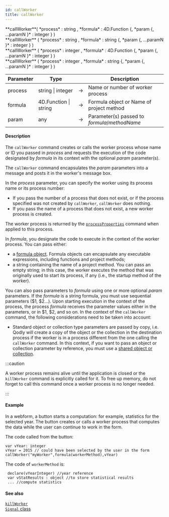 ```yaml
---
id: callWorker
title: callWorker
---
```



<!-- REF #_command_.callWorker.Syntax -->**callWorker**( *process* : string , *formula* : 4D.Function {, *param {, ...paramN }* : integer } )<br/>**callWorker** ( *process* : string , *formula* : string {, *param {, ...paramN }* : integer } )<br/>**callWorker** ( *process* : integer , *formula* : 4D.Function {, *param {, ...paramN }* : integer } )<br/>**callWorker** ( *process* : integer , *formula* : string {, *param {, ...paramN }* : integer } )<!-- END REF -->


<!-- REF #_command_.callWorker.Params -->
|Parameter|Type||Description|
|---------|--- |:---:|------|
|process|string &#124; integer |->|Name or number of worker process|
|formula|4D.Function &#124; string |->|Formula object or Name of project method|
|param|any|->|Parameter(s) passed to *formula*/*methodName*|<!-- END REF -->

#### Description

The `callWorker` command <!-- REF #_command_.callWorker.Summary -->creates or calls the worker process whose name or ID you passed in *process* and requests the execution of the code designated by *formula* in its context with the optional *param* parameter(s)<!-- END REF -->.

The `callWorker` command encapsulates the *param* parameters into a message and posts it in the worker's message box.

In the *process* parameter, you can specify the worker using its process name or its process number:

- If you pass the number of a process that does not exist, or if the process specified was not created by `callWorker`, `callWorker` does nothing.
- If you pass the name of a process that does not exist, a new worker process is created.

The worker process is returned by the [`processProperties`](#processproperties) command when applied to this process.

In *formula*, you designate the code to execute in the context of the worker process. You can pass either:

- a [formula object](FunctionClass.md). Formula objects can encapsulate any executable expressions, including functions and project methods;
- a string containing the name of a project method. You can pass an empty string; in this case, the worker executes the method that was originally used to start its process, if any (i.e., the startup method of the worker).

You can also pass parameters to *formula* using one or more optional *param* parameters. If the *formula* is a string formula, you must use sequential parameters ($1, $2...). Upon starting execution in the context of the process, the process *formula* receives the parameter values either in the parameters, or in $1, $2, and so on. In the context of the `callWorker` command, the following considerations need to be taken into account:

- Standard object or collection type parameters are passed by copy, i.e. Qodly will create a copy of the object or the collection in the destination process if the worker is in a process different from the one calling the `callWorker` command. In this context, if you want to pass an object or collection parameter by reference, you must use a [shared object or collection](basics/lang-shared.md).

:::caution

A worker process remains alive until the application is closed or the `killWorker` command is explicitly called for it. To free up memory, do not forget to call this command once a worker process is no longer needed.

:::


#### Example


In a webform, a button starts a computation: for example, statistics for the selected year. The button creates or calls a worker process that computes the data while the user can continue to work in the form.

The code called from the button:

```qs
var vYear: integer
vYear = 2015 // could have been selected by the user in the form
callWorker("myWorker",formula(workerMethod),vYear)

```

The code of `workerMethod` is:

```qs
 declare(vYearInteger) //year reference
 var vStatResults : object //to store statistical results
 ... //compute statistics
```

#### See also

[`killWorker`](#killworker)<br/>
[`Signal` class](SignalClass.md)
